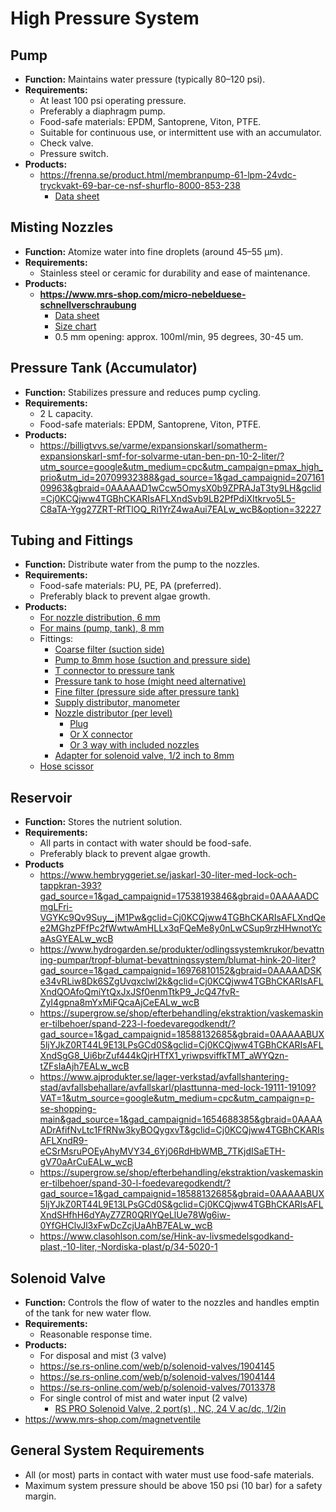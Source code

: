 # High Pressure System

## Pump
- **Function:** Maintains water pressure (typically 80–120 psi).
- **Requirements:**
    - At least 100 psi operating pressure.
    - Preferably a diaphragm pump.
    - Food-safe materials: EPDM, Santoprene, Viton, PTFE.
    - Suitable for continuous use, or intermittent use with an accumulator.
    - Check valve.
    - Pressure switch.
- **Products:**
    - https://frenna.se/product.html/membranpump-61-lpm-24vdc-tryckvakt-69-bar-ce-nsf-shurflo-8000-853-238
        - [Data sheet](https://www.pumpagents.com/pdf/ShurfloPumps/8000-853-238.pdf)

## Misting Nozzles
- **Function:** Atomize water into fine droplets (around 45–55 µm).
- **Requirements:**
  - Stainless steel or ceramic for durability and ease of maintenance.
- **Products:**
    - **https://www.mrs-shop.com/micro-nebelduese-schnellverschraubung**    
        - [Data sheet](https://www.mrs-shop.com/media/pdf/33/56/12/micro-nebelduesen-uebersicht.pdf)
        - [Size chart](https://www.reddit.com/r/Hydroponics/comments/1i9yfze/mist_nozzle_and_pump_selection_chart_for/)
        - 0.5 mm opening: approx. 100ml/min, 95 degrees, 30-45 um.

## Pressure Tank (Accumulator)
- **Function:** Stabilizes pressure and reduces pump cycling.
- **Requirements:**
  - 2 L capacity.
  - Food-safe materials: EPDM, Santoprene, Viton, PTFE.
- **Products:**
  - https://billigtvvs.se/varme/expansionskarl/somatherm-expansionskarl-smf-for-solvarme-utan-ben-pn-10-2-liter/?utm_source=google&utm_medium=cpc&utm_campaign=pmax_high_prio&utm_id=20709932388&gad_source=1&gad_campaignid=20716109963&gbraid=0AAAAAD1wCcw5OmysX0b9ZPRAJaT3ty9LH&gclid=Cj0KCQjww4TGBhCKARIsAFLXndSvb9LB2PfPdiXItkrvo5L5-C8aTA-Ygg27ZRT-RfTlOQ_Ri1YrZ4waAui7EALw_wcB&option=32227


## Tubing and Fittings
- **Function:** Distribute water from the pump to the nozzles.
- **Requirements:**
    - Food-safe materials: PU, PE, PA (preferred).
    - Preferably black to prevent algae growth.
- **Products:**
    - [For nozzle distribution, 6 mm](https://www.mrs-shop.com/druckschlauch-6mm-schwarz-27bar)
    - [For mains (pump, tank), 8 mm](https://www.mrs-shop.com/druckschlauch-8mm-blau-12bar)
    - Fittings:
        - [Coarse filter (suction side)](https://www.mrs-shop.com/vorfilter-fuer-beregnungsanlagen-150my-siebfilter)
        - [Pump to 8mm hose (suction and pressure side)](https://www.mrs-shop.com/steckverschraubung-hochdruck-3/8-npt)
        - [T connector to pressure tank](https://www.mrs-shop.com/t-schnellverschraubung-mit-ueberwurfmutter-8/6mm)
        - [Pressure tank to hose (might need alternative)](https://www.mrs-shop.com/steckanschluss-innengewinde-6-8-12-mm)
        - [Fine filter (pressure side after pressure tank)](https://www.mrs-shop.com/filtersystem-fs-sd18-fuer-beregnungsanlagen)
        - [Supply distributor, manometer](https://www.mrs-shop.com/dreifach-schlauchverteiler-mit-manometeranzeige)
        - [Nozzle distributor (per level)](https://www.mrs-shop.com/dreifach-durchgangsverteiler-2x-6mm-auf-3x-6mm)
            - [Plug](https://www.mrs-shop.com/verschlussstecker-fuer-steckverschraubungen)  
            - [Or X connector](https://www.mrs-shop.com/kreuzverbinder-schnellsteckverbinder-6-mm)
            - [Or 3 way with included nozzles](https://www.mrs-shop.com/flexi-nebelduese-3fach)
        - [Adapter for solenoid valve, 1/2 inch to 8mm](https://www.mrs-shop.com/aufschraubverschraubung-mit-innengewinde-1/2-zoll) 
    - [Hose scissor](https://www.mrs-shop.com/rohrschere-6-20mm-kunststoffrohr)
 
## Reservoir
- **Function:** Stores the nutrient solution.
- **Requirements:**
  - All parts in contact with water should be food-safe.
  - Preferably black to prevent algae growth.
- **Products**
  - https://www.hembryggeriet.se/jaskarl-30-liter-med-lock-och-tappkran-393?gad_source=1&gad_campaignid=17538193846&gbraid=0AAAAADCmgLFri-VGYKc9Qv9Suy__jM1Pw&gclid=Cj0KCQjww4TGBhCKARIsAFLXndQee2MGhzPFfPc2fWwtwAmHLLx3qFQeMe8y0nLwCSup9rzHHwnotYcaAsGYEALw_wcB
  - https://www.hydrogarden.se/produkter/odlingssystemkrukor/bevattning-pumpar/tropf-blumat-bevattningssystem/blumat-hink-20-liter?gad_source=1&gad_campaignid=16976810152&gbraid=0AAAAADSKe34vRLiw8Dk6SZgUvqxclwl2k&gclid=Cj0KCQjww4TGBhCKARIsAFLXndQOAfoQmiYtQxJxJSf0enmTtkP9_JcQ47fvR-ZyI4gpna8mYxMiFQcaAjCeEALw_wcB
  - https://supergrow.se/shop/efterbehandling/ekstraktion/vaskemaskiner-tilbehoer/spand-223-l-foedevaregodkendt/?gad_source=1&gad_campaignid=18588132685&gbraid=0AAAAABUX5ljYJkZ0RT44L9E13LPsGCd0S&gclid=Cj0KCQjww4TGBhCKARIsAFLXndSgG8_Ui6brZuf444kQjrHTfX1_yriwpsviffkTMT_aWYQzn-tZFsIaAjh7EALw_wcB
  - https://www.ajprodukter.se/lager-verkstad/avfallshantering-stad/avfallsbehallare/avfallskarl/plasttunna-med-lock-19111-19109?VAT=1&utm_source=google&utm_medium=cpc&utm_campaign=p-se-shopping-main&gad_source=1&gad_campaignid=1654688385&gbraid=0AAAAADrAfifNvLtc1FfRNw3kyBOQygxvT&gclid=Cj0KCQjww4TGBhCKARIsAFLXndR9-eCSrMsruPOEyAhyMVY34_6Yj06RdHbWMB_7TKjdISaETH-gV70aArCuEALw_wcB
  - https://supergrow.se/shop/efterbehandling/ekstraktion/vaskemaskiner-tilbehoer/spand-30-l-foedevaregodkendt/?gad_source=1&gad_campaignid=18588132685&gbraid=0AAAAABUX5ljYJkZ0RT44L9E13LPsGCd0S&gclid=Cj0KCQjww4TGBhCKARIsAFLXndSHfhH6dYAyZ7ZR0QRlYQeLlUe78Wg6iw-0YfGHClvJl3xFwDcZcjUaAhB7EALw_wcB
  - https://www.clasohlson.com/se/Hink-av-livsmedelsgodkand-plast,-10-liter,-Nordiska-plast/p/34-5020-1

## Solenoid Valve
- **Function:** Controls the flow of water to the nozzles and handles emptin of the tank for new water flow.
- **Requirements:**
  - Reasonable response time.
- **Products:**
  -  For disposal and mist (3 valve)
    - https://se.rs-online.com/web/p/solenoid-valves/1904145
    - https://se.rs-online.com/web/p/solenoid-valves/1904144
    - https://se.rs-online.com/web/p/solenoid-valves/7013378
  -  For single control of mist and water input (2 valve)
      - [RS PRO Solenoid Valve, 2 port(s) , NC, 24 V ac/dc, 1/2in ](https://se.rs-online.com/web/p/solenoid-valves/1904135?gb=s)
- https://www.mrs-shop.com/magnetventile

## General System Requirements
- All (or most) parts in contact with water must use food-safe materials.
- Maximum system pressure should be above 150 psi (10 bar) for a safety margin.
